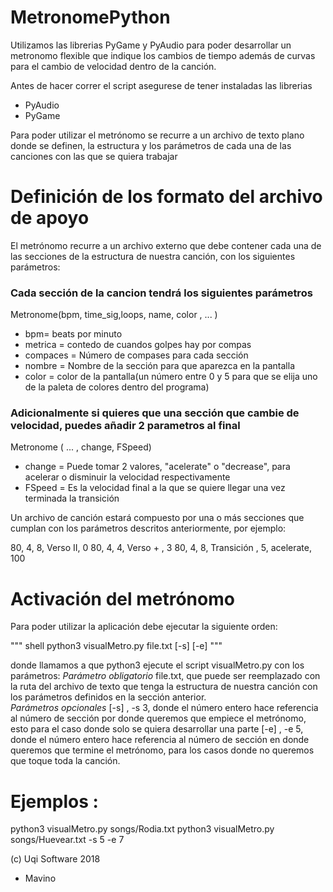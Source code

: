 # MetronomePython

Utilizamos las librerias PyGame y PyAudio para poder desarrollar un metronomo flexible que indique los cambios de tiempo además de curvas para el cambio de velocidad dentro de la canción. 

Antes de hacer correr el script asegurese de tener instaladas las librerias 

* PyAudio
* PyGame

Para poder utilizar el metrónomo se recurre a un archivo de texto plano donde se definen, la estructura y los parámetros de cada una de las canciones con las que se quiera trabajar 

# Definición de los formato del archivo de apoyo
El metrónomo recurre a un archivo externo que debe contener cada una de las secciones de la estructura de nuestra canción, con los siguientes parámetros: 

### Cada sección de la cancion tendrá los siguientes parámetros
Metronome(bpm, time_sig,loops, name, color , ... )
* bpm= beats por minuto
* metrica = contedo de cuandos golpes hay por compas 
* compaces = Número de compases para cada sección
* nombre = Nombre de la sección para que aparezca en la pantalla
* color = color de la pantalla(un número entre 0 y 5 para que se elija uno de la paleta de colores dentro del programa)

### Adicionalmente si quieres que una sección que cambie de velocidad, puedes añadir 2 parametros al final

Metronome ( ... , change, FSpeed) 

* change = Puede tomar 2 valores, "acelerate" o "decrease", para acelerar o disminuir la velocidad respectivamente
* FSpeed = Es la velocidad final a la que se quiere llegar una vez terminada la transición 

Un archivo de canción estará compuesto por una o más secciones que cumplan con los parámetros descritos anteriormente, por ejemplo:  

80, 4, 8, Verso II, 0
80, 4, 4, Verso + , 3
80, 4, 8, Transición , 5, acelerate, 100

# Activación del metrónomo 

Para poder utilizar la aplicación debe ejecutar la siguiente orden: 

""" shell
python3 visualMetro.py file.txt [-s] [-e]
""" 

donde llamamos a que python3 ejecute el script visualMetro.py con los parámetros: 
*Parámetro obligatorio*
file.txt,  que puede ser reemplazado con la ruta del archivo de texto que tenga la estructura de nuestra canción con los parámetros definidos en la sección anterior.  
*Parámetros opcionales*
[-s] , -s 3, donde el número entero hace referencia al número de sección por donde queremos que empiece el metrónomo, esto para el caso donde solo se quiera desarrollar una parte
[-e] , -e 5, donde el número entero hace referencia al número de sección en donde queremos que termine el metrónomo, para los casos donde no queremos que toque toda la canción.  


# Ejemplos : 

python3 visualMetro.py songs/Rodia.txt
python3 visualMetro.py songs/Huevear.txt -s 5 -e 7


(c) Uqi Software 2018
- Mavino 